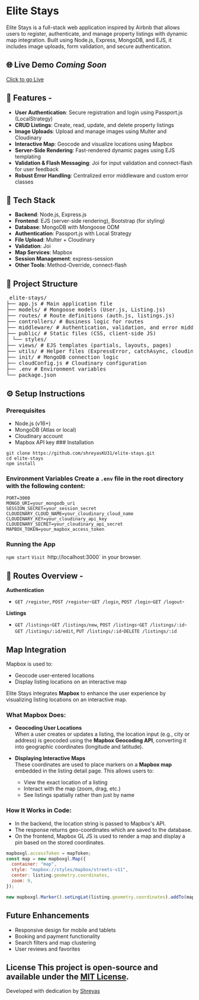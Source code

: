 ﻿# Elite Stays

Elite Stays is a full-stack web application inspired by Airbnb that allows users to register, authenticate, and manage property listings with dynamic map integration. Built using Node.js, Express, MongoDB, and EJS, it includes image uploads, form validation, and secure authentication.

## 🌐 Live Demo _Coming Soon_
[Click to go Live](https://elite-stays.onrender.com/listings)

## 🚀 Features -

- **User Authentication**: Secure registration and login using Passport.js (LocalStrategy)
- **CRUD Listings**: Create, read, update, and delete property listings
- **Image Uploads**: Upload and manage images using Multer and Cloudinary
- **Interactive Map**: Geocode and visualize locations using Mapbox
- **Server-Side Rendering**: Fast-rendered dynamic pages using EJS templating
- **Validation & Flash Messaging**: Joi for input validation and connect-flash for user feedback
- **Robust Error Handling**: Centralized error middleware and custom error classes

## 🧰 Tech Stack

- **Backend**: Node.js, Express.js
- **Frontend**: EJS (server-side rendering), Bootstrap (for styling)
- **Database**: MongoDB with Mongoose ODM
- **Authentication**: Passport.js with Local Strategy
- **File Upload**: Multer + Cloudinary
- **Validation**: Joi
- **Map Services**: Mapbox
- **Session Management**: express-session
- **Other Tools**: Method-Override, connect-flash

## 📁 Project Structure

<pre> elite-stays/ 
├── app.js # Main application file 
├── models/ # Mongoose models (User.js, Listing.js) 
├── routes/ # Route definitions (auth.js, listings.js) 
├── controllers/ # Business logic for routes 
├── middleware/ # Authentication, validation, and error middleware 
├── public/ # Static files (CSS, client-side JS) 
│ └── styles/ 
├── views/ # EJS templates (partials, layouts, pages) 
├── utils/ # Helper files (ExpressError, catchAsync, cloudinary.js) 
├── init/ # MongoDB connection logic 
├── cloudConfig.js # Cloudinary configuration 
├── .env # Environment variables 
└── package.json </pre>

## ⚙️ Setup Instructions

### Prerequisites

- Node.js (v16+)
- MongoDB (Atlas or local)
- Cloudinary account
- Mapbox API key ### Installation

```
git clone https://github.com/shreyasKU31/elite-stays.git
cd elite-stays
npm install
```

### Environment Variables Create a `.env` file in the root directory with the following content:

```
PORT=3000
MONGO_URI=your_mongodb_uri
SESSION_SECRET=your_session_secret
CLOUDINARY_CLOUD_NAME=your_cloudinary_cloud_name CLOUDINARY_KEY=your_cloudinary_api_key
CLOUDINARY_SECRET=your_cloudinary_api_secret
MAPBOX_TOKEN=your_mapbox_access_token
```

### Running the App

`npm start`
`Visit `http://localhost:3000` in your browser.

## 🔗 Routes Overview -

**Authentication**

- `GET /register`, `POST /register`-`GET /login`, `POST /login`-`GET /logout`-

**Listings**

- `GET /listings`-`GET /listings/new`, `POST /listings`-`GET /listings/:id`-`GET /listings/:id/edit`, `PUT /listings/:id`-`DELETE /listings/:id`

## Map Integration

Mapbox is used to:

- Geocode user-entered locations
- Display listing locations on an interactive map

Elite Stays integrates **Mapbox** to enhance the user experience by visualizing listing locations on an interactive map.

### What Mapbox Does:

- **Geocoding User Locations**  
  When a user creates or updates a listing, the location input (e.g., city or address) is geocoded using the **Mapbox Geocoding API**, converting it into geographic coordinates (longitude and latitude).

- **Displaying Interactive Maps**  
  These coordinates are used to place markers on a **Mapbox map** embedded in the listing detail page. This allows users to:
  - View the exact location of a listing
  - Interact with the map (zoom, drag, etc.)
  - See listings spatially rather than just by name

### How It Works in Code:

- In the backend, the location string is passed to Mapbox's API.
- The response returns geo-coordinates which are saved to the database.
- On the frontend, Mapbox GL JS is used to render a map and display a pin based on the stored coordinates.

```js
mapboxgl.accessToken = mapToken;
const map = new mapboxgl.Map({
  container: "map",
  style: "mapbox://styles/mapbox/streets-v11",
  center: listing.geometry.coordinates,
  zoom: 9,
});

new mapboxgl.Marker().setLngLat(listing.geometry.coordinates).addTo(map);
```

## Future Enhancements

- Responsive design for mobile and tablets
- Booking and payment functionality
- Search filters and map clustering
- User reviews and favorites

## License This project is open-source and available under the [MIT License](LICENSE).

Developed with dedication by [Shreyas](https://github.com/shreyasKU31)
